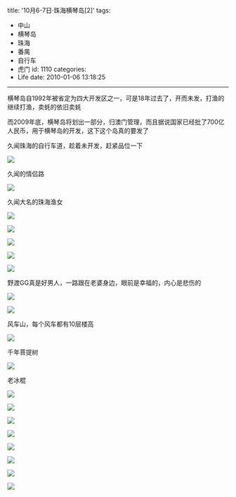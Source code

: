 title: '10月6-7日·珠海横琴岛[2]'
tags:
  - 中山
  - 横琴岛
  - 珠海
  - 番禺
  - 自行车
  - 虎门
id: 1110
categories:
  - Life
date: 2010-01-06 13:18:25
---
横琴岛自1992年被省定为四大开发区之一，可是18年过去了，开而未发，打渔的继续打渔，卖蚝的依旧卖蚝

而2009年底，横琴岛将划出一部分，归澳门管理，而且据说国家已经批了700亿人民币，用于横琴岛的开发，这下这个岛真的要发了

久闻珠海的自行车道，趁着未开发，赶紧品位一下

![](/images/2010/01/06_201011201604465787_6855.jpg)
<!--more-->
久闻的情侣路

![](/images/2010/01/06_201011201606485531_6856.jpg)

久闻大名的珠海渔女

![](/images/2010/01/06_201011201608024354_6857.jpg)

![](/images/2010/01/06_dscn8919_6858.jpg)

![](/images/2010/01/06_201011201608338760_6859.jpg)

![](/images/2010/01/06_201011201609252481_6860.jpg)

![](/images/2010/01/06_201011201609477582_6861.jpg)

野渡GG真是好男人，一路跟在老婆身边，眼前是幸福的，内心是悲伤的

![](/images/2010/01/06_201011201610334437_6862.jpg)

![](/images/2010/01/06_201011201610521552_6863.jpg)

风车山，每个风车都有10层楼高

![](/images/2010/01/06_201011201612073460_6864.jpg)

千年菩提树

![](/images/2010/01/06_201011201614372545_6865.jpg)

老冰棍

![](/images/2010/01/06_201011201615487050_6866.jpg)

![](/images/2010/01/06_201011201616012720_6867.jpg)

![](/images/2010/01/06_201011201616287251_6868.jpg)

![](/images/2010/01/06_201011201618207311_6869.jpg)

![](/images/2010/01/06_201011201616377483_6870.jpg)

![](/images/2010/01/06_201011201617045823_6871.jpg)

![](/images/2010/01/06_201011201617253571_6872.jpg)

![](/images/2010/01/06_201011201631261724_6873.jpg)